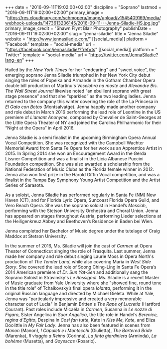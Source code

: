+++
date = "2016-09-11T19:02:00+02:00"
discipline = "Soprano"
lastmod = "2016-09-11T19:02:00+02:00"
primary_image = "https://res.cloudinary.com/schmopera/image/upload/v1545409169/media/webhook-uploads/1473613236145/2016-09-11---Jenna-Siladie-HS.jpg.jpg"
primary_image_credit = "Shawn Flynt Blair Photography"
publishDate = "2016-09-11T19:02:00+02:00"
slug = "jenna-siladie"
title = "Jenna Siladie"
website = "http://www.jennasiladie.com/"
[[social_media]]
platform = "Facebook"
template = "social-media"
url = "https://facebook.com/jennasiladie/?fref=ts"
[[social_media]]
platform = " Twitter"
template = "social-media"
url = "https://twitter.com/JennaSiladie?lang=en"
+++

Hailed by the *New York Times* for her "endearing" and "sweet voice", the emerging soprano Jenna Siladie triumphed in her New York City debut singing the roles of Popelka and Armande in the Gotham Chamber Opera double bill production of Martinu's *Veselohra na moste* and *Alexandre Bis*. *The Wall Street Journal* likewise noted “an ebullient soprano with great stage presence” and that she “sparkled” as the two leading ladies. Jenna returned to the company this winter covering the role of the La Princesa in *El Gato con Botas* (Montsalvatge). Jenna happily made another company and role debut in March 2016 performing the lead role of Leontine in the US premiere of *L'amant Anonyme*, composed by Chevalier de Saint-Georges at the Little Opera Theater of NY and joined the Carolina Philharmonic for their “Night at the Opera” in April 2016.

Jenna Siladie is a semi finalist in the upcoming Birmingham Opera Annual Vocal Competition. She was recognized with the Campbell Wachter Memorial Award from Santa Fe Opera for her work as an Apprentice Artist in 2015. In Spring 2014 she won an Encouragement Award in the Gerda Lissner Competition and was a finalist in the Licia Albanese Puccini Foundation competition. She was also awarded a scholarship from the National Federation of Music Clubs as the Florida female winner in 2012. Jenna also won first prize in the Harold Giffin Vocal competition, and was a finalist in the Tampa Bay Symphony Young Artist Competition and the Artist Series of Sarasota. 
 
As a soloist, Jenna Siladie has performed regularly in Santa Fe (NM) New Haven (CT), and for Florida Lyric Opera, Suncoast Florida Opera Guild, and Vero Beach Opera. She was the soprano soloist in Handel’s *Messiah*, performing with the Stetson University Orchestra and Choral Union. Jenna has appeared on stages throughout Austria, performing Lieder selections at the Heiligenkreuz Abbey and Beethoven’s Residence in Baden bei Wien.
 
Jenna completed her Bachelor of Music degree under the tutelage of Craig Maddox at Stetson University.

In the summer of 2016, Ms. Siladie will join the cast of *Carmen* at Opera Theater of Connecticut singing the role of Frasquita. Last summer, Jenna made her company and role debut singing Laurie Moss in Opera North's production of *The Tender Land*, while also covering Maria in *West Side Story*. She covered the lead role of Soong Ching-Ling in Santa Fe Opera’s 2014 American premiere of *Dr. Sun Yat-Sen* and additionally sang the Soprano Soloist in Stravinsky's *Le Rossignol*. Ms. Siladie is a recent Master of Music graduate from Yale University where she "showed fine, round tone in the title role” of Tchaikovsky’s final opera *Iolanta*, performing it in the original Russian language and directed by Michael Gieleta. While at Yale, Jenna was "particularly impressive and created a very memorable character out of Lucia" in Benjamin Britten's *The Rape of Lucretia* (Hartford Courant). Past roles include Micaëla in *Carmen*, Susanna in *Le nozze di Figaro*, Sister Angelica in *Suor Angelica*, the title role in Handel’s *Berenice, regina d'Egitto*, Despina in *Così fan tutte*, Kate in *Kiss Me, Kate*, and Eliza Doolittle in *My Fair Lady*. Jenna has also been featured in scenes from *Manon* (Manon), *I Capuleti e i Montecchi* (Giulietta), *The Bartered Bride* (Marenka), *Il viaggio a Reims* (Corinna), *La finta giardiniera* (Arminda), *La bohème* (Musetta), and *Goyescas* (Rosario).  

